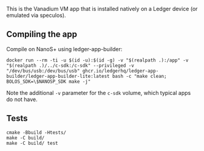 This is the Vanadium VM app that is installed natively on a Ledger device (or emulated via speculos).

## Compiling the app

Compile on NanoS+ using ledger-app-builder:

```shell
docker run --rm -ti -u $(id -u):$(id -g) -v "$(realpath .):/app" -v "$(realpath .)/../c-sdk:/c-sdk" --privileged -v "/dev/bus/usb:/dev/bus/usb" ghcr.io/ledgerhq/ledger-app-builder/ledger-app-builder-lite:latest bash -c "make clean; BOLOS_SDK=\$NANOSP_SDK make -j"
```

Note the additional `-v` parameter for the `c-sdk` volume, which typical apps do not have.

## Tests

```shell
cmake -Bbuild -Htests/
make -C build/
make -C build/ test
```
